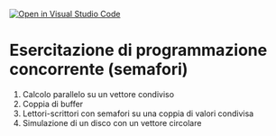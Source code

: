 [![Open in Visual Studio Code](https://classroom.github.com/assets/open-in-vscode-c66648af7eb3fe8bc4f294546bfd86ef473780cde1dea487d3c4ff354943c9ae.svg)](https://classroom.github.com/online_ide?assignment_repo_id=9015608&assignment_repo_type=AssignmentRepo)
# Esercitazione di programmazione concorrente (semafori)

1. Calcolo parallelo su un vettore condiviso
2. Coppia di buffer
3. Lettori-scrittori con semafori su una coppia di valori condivisa
4. Simulazione di un disco con un vettore circolare
